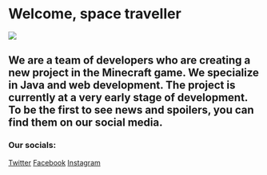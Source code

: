 # Welcome, space traveller

![](https://bestanimations.com/media/earth/70851112nother-light-earth-view-space.gif)

## We are a team of developers who are creating a new project in the Minecraft game. We specialize in Java and web development. The project is currently at a very early stage of development. To be the first to see news and spoilers, you can find them on our social media.

### Our socials:
[Twitter](https://twitter.com/enqluence)
[Facebook](https://facebook.com/groups/enqluence)
[Instagram](https://instagram.com/enqluencestudios)
